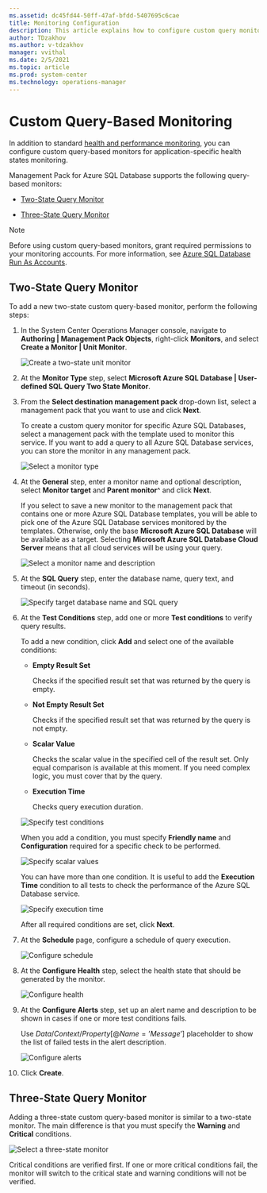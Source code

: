 ```yaml
---
ms.assetid: dc45fd44-50ff-47af-bfdd-5407695c6cae
title: Monitoring Configuration
description: This article explains how to configure custom query monitoring in Management Pack for Azure SQL Database
author: TDzakhov
ms.author: v-tdzakhov
manager: vvithal
ms.date: 2/5/2021
ms.topic: article
ms.prod: system-center
ms.technology: operations-manager
---
```


# Custom Query-Based Monitoring

In addition to standard [health and performance monitoring](asdmp-monitoring-types.md), you can configure custom query-based monitors for application-specific health states monitoring.

Management Pack for Azure SQL Database supports the following query-based monitors:

- [Two-State Query Monitor](#two-state-query-monitor)

- [Three-State Query Monitor](#three-state-query-monitor)

>[!NOTE]
>Before using custom query-based monitors, grant required permissions to your monitoring accounts. For more information, see [Azure SQL Database Run As Accounts](asdmp-run-as-accounts.md).

## Two-State Query Monitor

To add a new two-state custom query-based monitor, perform the following steps:

1. In the System Center Operations Manager console, navigate to **Authoring | Management Pack Objects**, right-click **Monitors**, and select **Create a Monitor | Unit Monitor**.

    ![Create a two-state unit monitor](./media/asdmp/creating-unit-monitor.png)

2. At the **Monitor Type** step, select **Microsoft Azure SQL Database | User-defined SQL Query Two State Monitor**. 

3. From the **Select destination management pack** drop-down list, select a management pack that you want to use and click **Next**.

    To create a custom query monitor for specific Azure SQL Databases, select a management pack with the template used to monitor this service. If you want to add a query to all Azure SQL Database services, you can store the monitor in any management pack.

    ![Select a monitor type](./media/asdmp/selecting-monitor-type.png)

4. At the **General** step, enter a monitor name and optional description, select **Monitor target** and **Parent monitor**^ and click **Next**.

    If you select to save a new monitor to the management pack that contains one or more Azure SQL Database templates, you will be able to pick one of the Azure SQL Database services monitored by the templates. Otherwise, only the base **Microsoft Azure SQL Database** will be available as a target. Selecting **Microsoft Azure SQL Database Cloud Server** means that all cloud services will be using your query.

    ![Select a monitor name and description](./media/asdmp/monitor-name-and-description.png)

5. At the **SQL Query** step, enter the database name, query text, and timeout (in seconds).

    ![Specify target database name and SQL query](./media/asdmp/unit-monitor-sql-query.png)

6. At the **Test Conditions** step, add one or more **Test conditions** to verify query results.

    To add a new condition, click **Add** and select one of the available conditions:

    - **Empty Result Set**
  
      Checks if the specified result set that was returned by the query is empty.

    - **Not Empty Result Set**

      Checks if the specified result set that was returned by the query is not empty.

    - **Scalar Value**

      Checks the scalar value in the specified cell of the result set. Only equal comparison is available at this moment. If you need complex logic, you must cover that by the query.  

    - **Execution Time**

      Checks query execution duration.

    ![Specify test conditions](./media/asdmp/unit-monitor-test-conditions.png)

    When you add a condition, you must specify **Friendly name** and **Configuration** required for a specific check to be performed.

    ![Specify scalar values](./media/asdmp/editing-test-conditions.png)

    You can have more than one condition. It is useful to add the **Execution Time** condition to all tests to check the performance of the Azure SQL Database service.

    ![Specify execution time](./media/asdmp/test-conditions-execution-time.png)

    After all required conditions are set, click **Next**.

7. At the **Schedule** page, configure a schedule of query execution.

    ![Configure schedule](./media/asdmp/unit-monitor-schedule.png)

8. At the **Configure Health** step, select the health state that should be generated by the monitor.

    ![Configure health](./media/asdmp/configure-health.png)  

9. At the **Configure Alerts** step, set up an alert name and description to be shown in cases if one or more test conditions fails.

    Use $Data/Context/Property[@Name=’Message’]$ placeholder to show the list of failed tests in the alert description.

    ![Configure alerts](./media/asdmp/configure-alerts.png)

10. Click **Create**.

## Three-State Query Monitor

Adding a three-state custom query-based monitor is similar to a two-state monitor. The main difference is that you must specify the **Warning** and **Critical** conditions.

![Select a three-state monitor](./media/asdmp/three-state-monitor.png)

Critical conditions are verified first. If one or more critical conditions fail, the monitor will switch to the critical state and warning conditions will not be verified.
